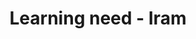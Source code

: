 ---
area: Communication Skills
category: 02 - Calgary Cambridge Workshop
title: Learning need - Iram
description: Learning need - Iram
audio: /assets/audio/2 - Calgary Cambridge Workshop - 2 Learning need Iram - MQ.mp3
article: 
www: 
keywords: Calgary, Cambridge, Model
youtube: 
soundcloud: 
---